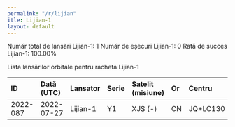 ```yaml
---
permalink: "/r/lijian"
itle: Lijian-1
layout: default
---
```


Număr total de lansări Lijian-1: 1
Număr de eșecuri Lijian-1: 0
Rată de succes Lijian-1: 100.00%

Lista lansărilor orbitale pentru racheta Lijian-1


| ID       | Dată (UTC)   | Lansator   | Serie   | Satelit (misiune)   | Or   | Centru   | R   |
|:---------|:-------------|:-----------|:--------|:--------------------|:-----|:---------|:----|
| 2022-087 | 2022-07-27   | Lijian-1   | Y1      | XJS (-)             | CN   | JQ+LC130 | S   |


